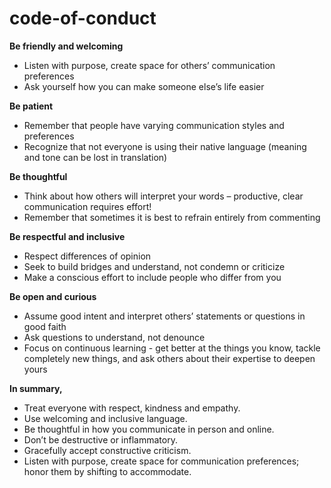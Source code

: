 # code-of-conduct

**Be friendly and welcoming** 

* Listen with purpose, create space for others’ communication preferences 
* Ask yourself how you can make someone else’s life easier 

**Be patient**  
 
 * Remember that people have varying communication styles and preferences 
 * Recognize that not everyone is using their native language (meaning and tone can be lost in translation)

**Be thoughtful** 
 
 * Think about how others will interpret your words – productive, clear communication requires effort! 
 * Remember that sometimes it is best to refrain entirely from commenting 

**Be respectful and inclusive** 
 
 * Respect differences of opinion 
 * Seek to build bridges and understand, not condemn or criticize 
 * Make a conscious effort to include people who differ from you 

**Be open and curious** 
 
 * Assume good intent and interpret others’ statements or questions in good faith 
 * Ask questions to understand, not denounce 
 * Focus on continuous learning - get better at the things you know, tackle completely new things, and ask others about their expertise to deepen yours 

 
**In summary,**

* Treat everyone with respect, kindness and empathy. 
* Use welcoming and inclusive language. 
* Be thoughtful in how you communicate in person and online. 
* Don’t be destructive or inflammatory. 
* Gracefully accept constructive criticism. 
* Listen with purpose, create space for communication preferences; honor them by shifting to accommodate. 
